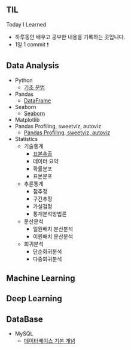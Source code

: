 ## TIL

Today I Learned

- 하루동안 배우고 공부한 내용을 기록하는 곳입니다.
- 1일 1 commit ❗

## Data Analysis
- Python
  - [기초 문법](https://github.com/soondong2/TIL/blob/main/AI%20SCHOOL/Python.md)
- Pandas
  - [DataFrame](https://github.com/soondong2/TIL/blob/main/AI%20SCHOOL/Pandas.md)
- Seaborn
  - [Seaborn](https://github.com/soondong2/TIL/blob/main/AI%20SCHOOL/Seaborn.md)
- Matplotlib
- Pandas Profiling, sweetviz, autoviz
  - [Pandas Profiling, sweetviz, autoviz](https://github.com/soondong2/TIL/blob/main/AI%20SCHOOL/Pandas%20Profiling%2C%20sweetviz%2C%20autoviz.md)
- Statistics
  - 기술통계
      - [표본추출](https://github.com/soondong2/TIL/blob/main/Statistics/%ED%91%9C%EB%B3%B8%EC%B6%94%EC%B6%9C.md)
      - 데이터 요약
      - 확률분포
      - 표본분포
  - 추론통계
      - 점추정
      - 구간추정
      - 가설검정
      - 통계분석방법론
  - 분산분석
      - 일원배치 분산분석
      - 이원배치 분산분석 
  - 회귀분석
      - 단순회귀분석
      - 다중회귀분석 

## Machine Learning

## Deep Learning

## DataBase
- MySQL
  - [데이터베이스 기본 개념](https://github.com/soondong2/TIL/blob/main/SQL/%EB%8D%B0%EC%9D%B4%ED%84%B0%EB%B2%A0%EC%9D%B4%EC%8A%A4.md)
